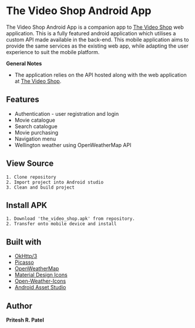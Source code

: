 
# The Video Shop Android App
The Video Shop Android App is a companion app to [The Video Shop](https://thevideoshop.herokuapp.com/) web application. This is a fully featured android application which utilises a custom API made available in the back-end. This mobile application aims to provide the same services as the existing web app, while adapting the user experience to suit the mobile platform.

**General Notes**
- The application relies on the API hosted along with the web application at [The Video Shop](https://thevideoshop.herokuapp.com/).


## Features
 - Authentication - user registration and login
 - Movie catalogue
 - Search catalogue
 - Movie purchasing
 - Navigation menu
 - Wellington weather using OpenWeatherMap API

## View Source

    1. Clone repository
    2. Import project into Android studio
    3. Clean and build project

## Install APK

    1. Download 'the_video_shop.apk' from repository. 
    2. Transfer onto mobile device and install

## Built with
- [OkHttp/3](http://square.github.io/okhttp/)
- [Picasso](http://square.github.io/picasso/)
- [OpenWeatherMap](https://openweathermap.org/)
- [Material Design Icons](https://materialdesignicons.com/)
- [Open-Weather-Icons](https://www.npmjs.com/package/open-weather-icons)
- [Android Asset Studio](https://romannurik.github.io/AndroidAssetStudio/index.html)


## Author
 **Pritesh R. Patel**


